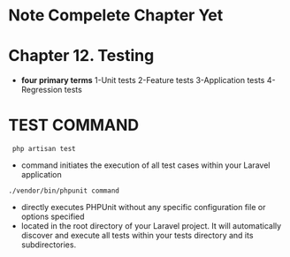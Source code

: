 # Note Compelete Chapter Yet
# Chapter 12. Testing

* **four primary terms**
  1-Unit tests
  2-Feature tests
  3-Application tests
  4-Regression tests
# TEST COMMAND 
```
 php artisan test
```
* command initiates the execution of all test cases within your Laravel application

```
./vendor/bin/phpunit command
```
* directly executes PHPUnit without any specific configuration file or options specified
* located in the root directory of your Laravel project. It will automatically discover and execute all tests within your tests directory and its subdirectories.

